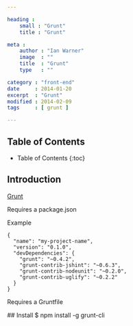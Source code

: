 ```yaml
---

heading :
    small : "Grunt"
    title : "Grunt"

meta :
    author : "Ian Warner"
    image  : ""
    title  : "Grunt"
    type   : ""

category : "front-end"
date     : 2014-01-20
excerpt  : "Grunt"
modified : 2014-02-09
tags     : [ grunt ]

---
```


## Table of Contents
* Table of Contents
{:toc}

## Introduction
[Grunt][]

Requires a package.json

Example

    {
      "name": "my-project-name",
      "version": "0.1.0",
      "devDependencies": {
        "grunt": "~0.4.2",
        "grunt-contrib-jshint": "~0.6.3",
        "grunt-contrib-nodeunit": "~0.2.0",
        "grunt-contrib-uglify": "~0.2.2"
      }
    }

Requires a Gruntfile

## Install
    $ npm install -g grunt-cli

[Grunt]:http://gruntjs.com/